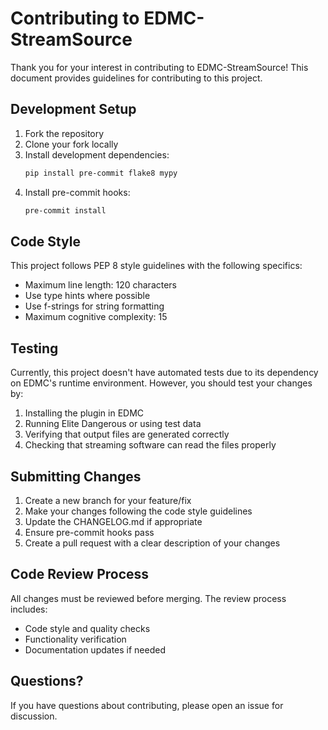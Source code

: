 # Contributing to EDMC-StreamSource

Thank you for your interest in contributing to EDMC-StreamSource! This document provides guidelines for contributing to this project.

## Development Setup

1. Fork the repository
2. Clone your fork locally
3. Install development dependencies:
   ```bash
   pip install pre-commit flake8 mypy
   ```
4. Install pre-commit hooks:
   ```bash
   pre-commit install
   ```

## Code Style

This project follows PEP 8 style guidelines with the following specifics:

- Maximum line length: 120 characters
- Use type hints where possible
- Use f-strings for string formatting
- Maximum cognitive complexity: 15

## Testing

Currently, this project doesn't have automated tests due to its dependency on EDMC's runtime environment. However, you should test your changes by:

1. Installing the plugin in EDMC
2. Running Elite Dangerous or using test data
3. Verifying that output files are generated correctly
4. Checking that streaming software can read the files properly

## Submitting Changes

1. Create a new branch for your feature/fix
2. Make your changes following the code style guidelines
3. Update the CHANGELOG.md if appropriate
4. Ensure pre-commit hooks pass
5. Create a pull request with a clear description of your changes

## Code Review Process

All changes must be reviewed before merging. The review process includes:

- Code style and quality checks
- Functionality verification
- Documentation updates if needed

## Questions?

If you have questions about contributing, please open an issue for discussion.